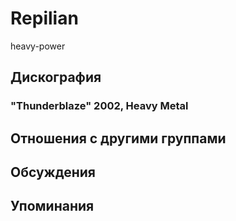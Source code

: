 # Repilian

heavy-power

## Дискография

### "Thunderblaze" 2002, Heavy Metal




## Отношения с другими группами


## Обсуждения


## Упоминания

